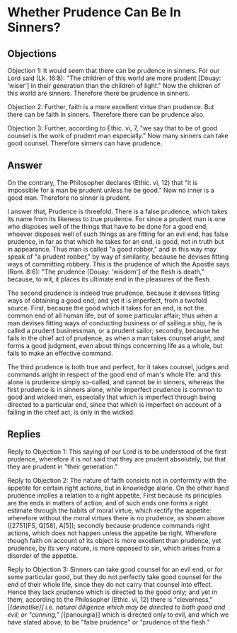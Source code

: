 # Whether Prudence Can Be In Sinners?

## Objections

Objection 1: It would seem that there can be prudence in sinners. For our Lord said (Lk. 16:8): "The children of this world are more prudent [Douay: 'wiser'] in their generation than the children of light." Now the children of this world are sinners. Therefore there be prudence in sinners.

Objection 2: Further, faith is a more excellent virtue than prudence. But there can be faith in sinners. Therefore there can be prudence also.

Objection 3: Further, according to Ethic. vi, 7, "we say that to be of good counsel is the work of prudent man especially." Now many sinners can take good counsel. Therefore sinners can have prudence.

## Answer

On the contrary, The Philosopher declares (Ethic. vi, 12) that "it is impossible for a man be prudent unless he be good." Now no inner is a good man. Therefore no sinner is prudent.

I answer that, Prudence is threefold. There is a false prudence, which takes its name from its likeness to true prudence. For since a prudent man is one who disposes well of the things that have to be done for a good end, whoever disposes well of such things as are fitting for an evil end, has false prudence, in far as that which he takes for an end, is good, not in truth but in appearance. Thus man is called "a good robber," and in this way may speak of "a prudent robber," by way of similarity, because he devises fitting ways of committing robbery. This is the prudence of which the Apostle says (Rom. 8:6): "The prudence [Douay: 'wisdom'] of the flesh is death," because, to wit, it places its ultimate end in the pleasures of the flesh.

The second prudence is indeed true prudence, because it devises fitting ways of obtaining a good end; and yet it is imperfect, from a twofold source. First, because the good which it takes for an end, is not the common end of all human life, but of some particular affair; thus when a man devises fitting ways of conducting business or of sailing a ship, he is called a prudent businessman, or a prudent sailor; secondly, because he fails in the chief act of prudence, as when a man takes counsel aright, and forms a good judgment, even about things concerning life as a whole, but fails to make an effective command.

The third prudence is both true and perfect, for it takes counsel, judges and commands aright in respect of the good end of man's whole life: and this alone is prudence simply so-called, and cannot be in sinners, whereas the first prudence is in sinners alone, while imperfect prudence is common to good and wicked men, especially that which is imperfect through being directed to a particular end, since that which is imperfect on account of a failing in the chief act, is only in the wicked.

## Replies

Reply to Objection 1: This saying of our Lord is to be understood of the first prudence, wherefore it is not said that they are prudent absolutely, but that they are prudent in "their generation."

Reply to Objection 2: The nature of faith consists not in conformity with the appetite for certain right actions, but in knowledge alone. On the other hand prudence implies a relation to a right appetite. First because its principles are the ends in matters of action; and of such ends one forms a right estimate through the habits of moral virtue, which rectify the appetite: wherefore without the moral virtues there is no prudence, as shown above ([2751]FS, Q[58], A[5]); secondly because prudence commands right actions, which does not happen unless the appetite be right. Wherefore though faith on account of its object is more excellent than prudence, yet prudence, by its very nature, is more opposed to sin, which arises from a disorder of the appetite.

Reply to Objection 3: Sinners can take good counsel for an evil end, or for some particular good, but they do not perfectly take good counsel for the end of their whole life, since they do not carry that counsel into effect. Hence they lack prudence which is directed to the good only; and yet in them, according to the Philosopher (Ethic. vi, 12) there is "cleverness," [*{deinotike}] i.e. natural diligence which may be directed to both good and evil; or "cunning," [*{panourgia}] which is directed only to evil, and which we have stated above, to be "false prudence" or "prudence of the flesh."